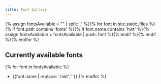 ```yaml
---
title: Font Gallery
---
```


{% assign fontsAvailable = "" | split: ',' %}{% for font in site.static_files %}{% if font.path contains 'fonts' %}{% if font.name contains 'hwt' %}{% assign fontsAvailable = fontsAvailable | push: font %}{% endif %}{% endif %}{% endfor %}

## Currently available fonts
{% for font in fontsAvailable %}
* {{font.name | replace: '.hwt', ''}}
{% endfor %}